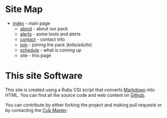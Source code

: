 # Site Map #

* [index](/index.md) - main page
    * [about](/about.md) - about our pack
    * [alerts](/alerts.md) - some tools and alerts
    * [contact](/contact.md) - contact info
    * [join](/join.md) - joining the pack (kids/adults)
    * [schedule](/schedule) - what is coming up
    * site - this page

# This site Software #

This site is created using a Ruby CGI script that converts [Markdown](https://daringfireball.net/projects/markdown/syntax) into HTML. You can find all the source code and web content on [<i class="fab fa-github"></i>Github](https://github.com/catonsville-pack-306/cub306.org).

You can contribute by either forking the project and making pull requests or by contacting the [Cub Master](cubmaster@cub306.org).

